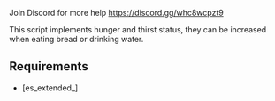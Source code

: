 Join Discord for more help
https://discord.gg/whc8wcpzt9

This script implements hunger and thirst status, they can be increased when eating bread or drinking water.

## Requirements
- [es_extended_]


